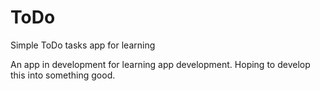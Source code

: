 # ToDo
Simple ToDo tasks app for learning

An app in development for learning app development. Hoping to develop this into something good.
